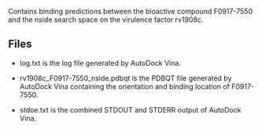Contains binding predictions between the bioactive compound F0917-7550 and the nside search space on the virulence factor rv1908c.

## Files

- log.txt is the log file generated by AutoDock Vina.

- rv1908c_F0917-7550_nside.pdbqt is the PDBQT file generated by AutoDock Vina containing the orientation and binding location of F0917-7550.

- stdoe.txt is the combined STDOUT and STDERR output of AutoDock Vina.

